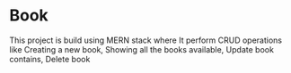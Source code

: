 # Book
This project is build using MERN stack where It perform CRUD operations like Creating a new book, Showing all the books available, Update book contains, Delete book
